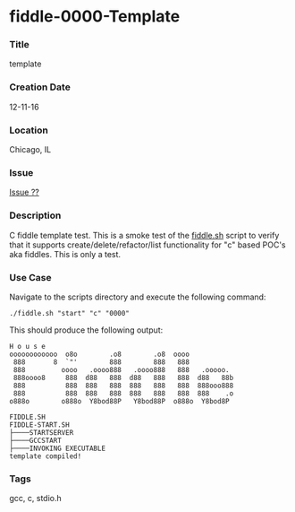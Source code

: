 fiddle-0000-Template
======

### Title

template


### Creation Date

12-11-16


### Location

Chicago, IL


### Issue

[Issue ??](https://github.com/bradyhouse/house/issues/??)


### Description

C fiddle template test.  This is a smoke test of the [fiddle.sh](../../scripts/fiddle.sh) script to verify that
it supports create/delete/refactor/list functionality for "c" based POC's aka fiddles. This is only a test.


### Use Case

Navigate to the scripts directory and execute the following command:

    ./fiddle.sh "start" "c" "0000"
    
This should produce the following output:

    H o u s e
    oooooooooooo  o8o        .o8        .o8  oooo
     888       8  `"'        888        888   888
     888         oooo   .oooo888   .oooo888   888   .ooooo.
     888oooo8     888  d88   888  d88   888   888  d88   88b
     888          888  888   888  888   888   888  888ooo888
     888          888  888   888  888   888   888  888    .o
    o888o        o888o  Y8bod88P   Y8bod88P  o888o  Y8bod8P
    
    FIDDLE.SH
    FIDDLE-START.SH
    ├────STARTSERVER
    ├────GCCSTART
    ├────INVOKING EXECUTABLE
    template compiled!


### Tags

gcc, c, stdio.h
